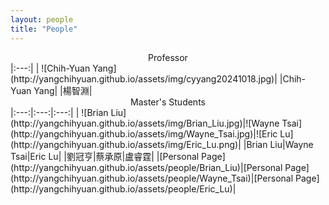 ```yaml
---
layout: people
title: "People"
---
```



<center>Professor</center>
|:---:|
| ![Chih-Yuan Yang](http://yangchihyuan.github.io/assets/img/cyyang20241018.jpg)|
|Chih-Yuan Yang|
|楊智淵|

<center>Master's Students</center>
|:---:|:---:|:---:|
| ![Brian Liu](http://yangchihyuan.github.io/assets/img/Brian_Liu.jpg)|![Wayne Tsai](http://yangchihyuan.github.io/assets/img/Wayne_Tsai.jpg)|![Eric Lu](http://yangchihyuan.github.io/assets/img/Eric_Lu.png)|
|Brian Liu|Wayne Tsai|Eric Lu|
|劉冠亨|蔡承原|盧睿霆|
|[Personal Page](http://yangchihyuan.github.io/assets/people/Brian_Liu)|[Personal Page](http://yangchihyuan.github.io/assets/people/Wayne_Tsai)|[Personal Page](http://yangchihyuan.github.io/assets/people/Eric_Lu)|